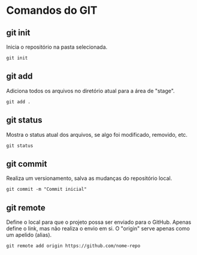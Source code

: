 

# Comandos do GIT

## git init

Inicia o repositório na pasta selecionada.

`git init`



## git add

Adiciona todos os arquivos no diretório atual para a área de "stage".

`git add .`



## git status

Mostra o status atual dos arquivos, se algo foi modificado, removido, etc.

`git status`



## git commit

Realiza um versionamento, salva as mudanças do repositório local.

`git commit -m "Commit inicial"`



## git remote

Define o local para que o projeto possa ser enviado para o GitHub. Apenas define o link, mas não realiza o envio em si. O "origin" serve apenas como um apelido (alias).

`git remote add origin https://github.com/nome-repo`